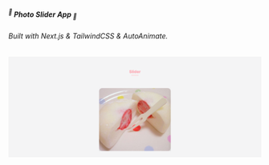 ##### <sup>🍇</sup> **Photo Slider App** <sub>🍇</sub>

###### _Built with_ Next.js & TailwindCSS & AutoAnimate.

![Slider App Screenshot](./public/slider.png)
